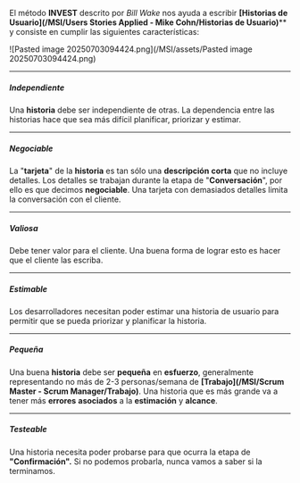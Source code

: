 El método **INVEST** descrito por *Bill Wake* nos ayuda a escribir **[Historias de Usuario](/MSI/Users Stories Applied - Mike Cohn/Historias de Usuario)**** y consiste en cumplir las siguientes características:

![Pasted image 20250703094424.png](/MSI/assets/Pasted image 20250703094424.png)
****
##### **Independiente**
Una **historia** debe ser independiente de otras.
La dependencia entre las historias hace que sea más difícil planificar, priorizar y estimar.
****
##### **Negociable**
La "**tarjeta**" de la **historia** es tan sólo una **descripción** **corta** que no incluye detalles. Los detalles se trabajan durante la etapa de "**Conversación**", por ello es que decimos **negociable**. 
Una tarjeta con demasiados detalles limita la conversación con el cliente.
****
##### **Valiosa**
Debe tener valor para el cliente. Una buena forma de lograr esto es hacer que el cliente las escriba. 
****
##### **Estimable**
Los desarrolladores necesitan poder estimar una historia de usuario para permitir que se pueda priorizar y planificar la historia.
****
##### **Pequeña**
Una buena **historia** debe ser **pequeña** en **esfuerzo**, generalmente representando no más de 2-3 personas/semana de **[Trabajo](/MSI/Scrum Master - Scrum Manager/Trabajo)**. Una historia que es más grande va a tener más **errores** **asociados** a la **estimación** y **alcance**.
****
##### **Testeable**
Una historia necesita poder probarse para que ocurra la etapa de **"Confirmación".**
Si no podemos probarla, nunca vamos a saber si la terminamos.


